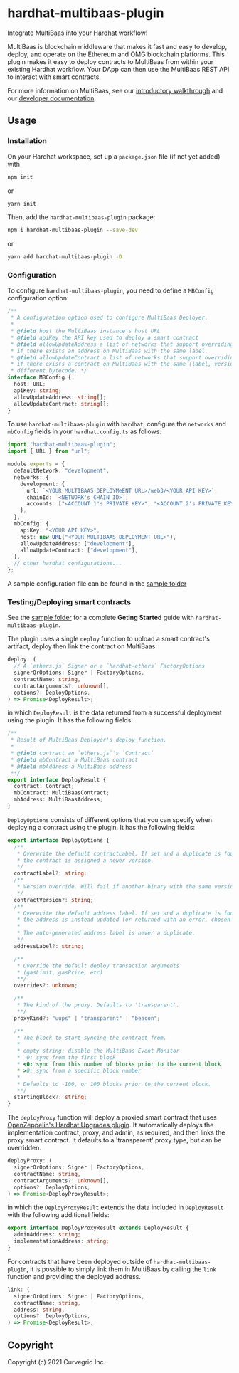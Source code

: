 # hardhat-multibaas-plugin

Integrate MultiBaas into your [Hardhat](https://hardhat.org/getting-started/) workflow!

MultiBaas is blockchain middleware that makes it fast and easy to develop, deploy, and operate on the Ethereum and OMG blockchain platforms. This plugin makes it easy to deploy contracts to MultiBaas from within your existing Hardhat workflow. Your DApp can then use the MultiBaas REST API to interact with smart contracts.

For more information on MultiBaas, see our [introductory walkthrough](https://www.curvegrid.com/blog/2020-04-06-multibaas-intro/) and our [developer documentation](https://www.curvegrid.com/docs/).

## Usage

### Installation

On your Hardhat workspace, set up a `package.json` file (if not yet added) with

```bash
npm init
```

or

```bash
yarn init
```

Then, add the `hardhat-multibaas-plugin` package:

```bash
npm i hardhat-multibaas-plugin --save-dev
```

or

```bash
yarn add hardhat-multibaas-plugin -D
```

### Configuration

To configure `hardhat-multibaas-plugin`, you need to define a `MBConfig` configuration option:

```typescript
/**
 * A configuration option used to configure MultiBaas Deployer.
 *
 * @field host the MultiBaas instance's host URL
 * @field apiKey the API key used to deploy a smart contract
 * @field allowUpdateAddress a list of networks that support overriding an address
 * if there exists an address on MultiBaas with the same label.
 * @field allowUpdateContract a list of networks that support overriding a contract
 * if there exists a contract on MultiBaas with the same (label, version) but
 * different bytecode. */
interface MBConfig {
  host: URL;
  apiKey: string;
  allowUpdateAddress: string[];
  allowUpdateContract: string[];
}
```

To use `hardhat-multibaas-plugin` with `hardhat`, configure the `networks` and `mbConfig` fields in your `hardhat.config.ts` as follows:

```typescript
import "hardhat-multibaas-plugin";
import { URL } from "url";

module.exports = {
  defaultNetwork: "development",
  networks: {
    development: {
      url: `<YOUR MULTIBAAS DEPLOYMeENT URL>/web3/<YOUR API KEY>`,
      chainId: `<NETWORK's CHAIN ID>`,
      accounts: ["<ACCOUNT 1's PRIVATE KEY>", "<ACCOUNT 2's PRIVATE KEY>"],
    },
  },
  mbConfig: {
    apiKey: "<YOUR API KEY>",
    host: new URL("<YOUR MULTIBAAS DEPLOYMENT URL>"),
    allowUpdateAddress: ["development"],
    allowUpdateContract: ["development"],
  },
  // other hardhat configurations...
};
```

A sample configuration file can be found in the [sample folder](./sample/hardhat.config.ts)

### Testing/Deploying smart contracts

See the [sample folder](./sample) for a complete **Geting Started** guide with `hardhat-multibaas-plugin`.

The plugin uses a single `deploy` function to upload a smart contract's artifact, deploy then link the contract on MultiBaas:

```typescript
deploy: (
  // A `ethers.js` Signer or a `hardhat-ethers` FactoryOptions
  signerOrOptions: Signer | FactoryOptions,
  contractName: string,
  contractArguments?: unknown[],
  options?: DeployOptions,
) => Promise<DeployResult>;
```

in which `DeployResult` is the data returned from a successful deployment using the plugin. It has the following fields:

```typescript
/**
 * Result of MultiBaas Deployer's deploy function.
 *
 * @field contract an `ethers.js`'s `Contract`
 * @field mbContract a MultiBaas contract
 * @field mbAddress a MultiBaas address
 **/
export interface DeployResult {
  contract: Contract;
  mbContract: MultiBaasContract;
  mbAddress: MultiBaasAddress;
}
```

`DeployOptions` consists of different options that you can specify when deploying a contract using the plugin. It has the following fields:

```typescript
export interface DeployOptions {
  /**
   * Overwrite the default contractLabel. If set and a duplicate is found,
   * the contract is assigned a newer version.
   */
  contractLabel?: string;
  /**
   * Version override. Will fail if another binary with the same version is found.
   */
  contractVersion?: string;
  /**
   * Overwrite the default address label. If set and a duplicate is found,
   * the address is instead updated (or returned with an error, chosen by global setting `allowUpdateAddress`).
   *
   * The auto-generated address label is never a duplicate.
   */
  addressLabel?: string;

  /**
   * Override the default deploy transaction arguments
   * (gasLimit, gasPrice, etc)
   **/
  overrides?: unknown;

  /**
   * The kind of the proxy. Defaults to 'transparent'.
   **/
  proxyKind?: "uups" | "transparent" | "beacon";

  /**
   * The block to start syncing the contract from.
   *
   * empty string: disable the MultiBaas Event Monitor
   *  0: sync from the first block
   * <0: sync from this number of blocks prior to the current block
   * >0: sync from a specific block number
   *
   * Defaults to -100, or 100 blocks prior to the current block.
   **/
  startingBlock?: string;
}
```

The `deployProxy` function will deploy a proxied smart contract that uses [OpenZeppelin's Hardhat Upgrades plugin](https://docs.openzeppelin.com/upgrades-plugins/1.x/hardhat-upgrades). It automatically deploys the implementation contract, proxy, and admin, as required, and then links the proxy smart contract. It defaults to a 'transparent' proxy type, but can be overridden.

```typescript
deployProxy: (
  signerOrOptions: Signer | FactoryOptions,
  contractName: string,
  contractArguments?: unknown[],
  options?: DeployOptions,
) => Promise<DeployProxyResult>;
```

in which the `DeployProxyResult` extends the data included in `DeployResult` with the following additional fields:

```typescript
export interface DeployProxyResult extends DeployResult {
  adminAddress: string;
  implementationAddress: string;
}
```

For contracts that have been deployed outside of `hardhat-multibaas-plugin`, it is possible to simply link them in MultiBaas by calling the `link` function and providing the deployed address.

```typescript
link: (
  signerOrOptions: Signer | FactoryOptions,
  contractName: string,
  address: string,
  options?: DeployOptions,
) => Promise<DeployResult>;
```

## Copyright

Copyright (c) 2021 Curvegrid Inc.
